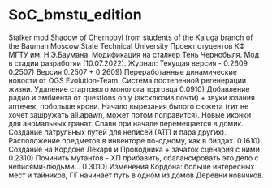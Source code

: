 # SoC_bmstu_edition
Stalker mod Shadow of Chernobyl from students of the Kaluga branch of the Bauman Moscow State Technical University
Проект студентов КФ МГТУ им. Н.Э.Баумана. Модификация на сталкер Тень Чернобыля. Мод в стадии разработки (10.07.2022).
Журнал:
Текущая версия - 0.2609
0.2507) Версия 0.2507 +
0.2609) Переработанные динамические новости от OGS Evolution-Team. Система постепенной регенерации жизни. Удаление стартового монолога торговца
0.0910) Добавление радио и эмбиента от questions only (эксклюзив почти) + звуки юзания аптечек, побольше крови. Начало вырезания былого сюжета (гит не хочет зашружать all.apawn, может потом поправится). Новые иконки для аномальных гранат. Спавн  при начале перемещается в домик. Создание патрульных путей для неписей (АТП и пара других). Расположение предметов в инвенторе по-одному, как в билдах.
0.1610) Создание на Кордоне Лекаря и Проводника + зачаток сценария с ними
0.2310) Починить мутантов - ХП прибавить, сбалансировать это дело с неписями-людьми...
0.3010) Изменения Кордона: больше интересных мест и тайников, ГГ начинает путь в одном из домов Деревни новичков.
